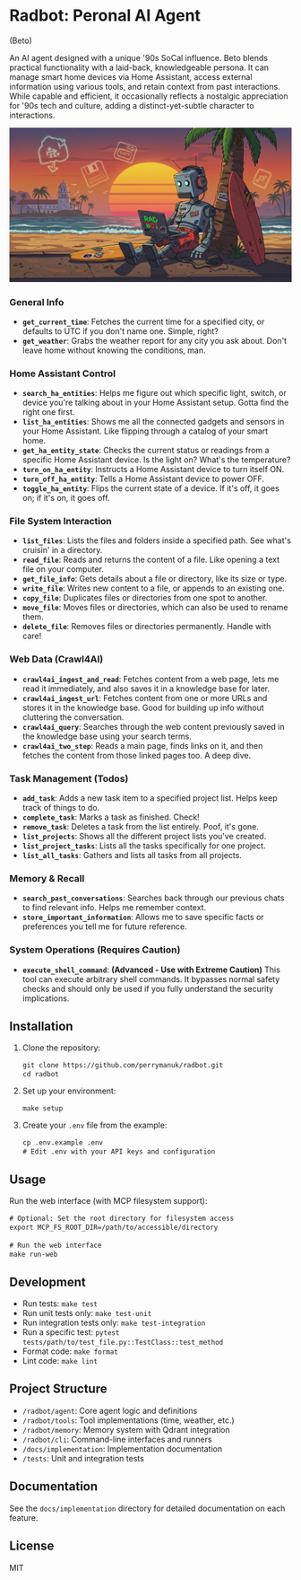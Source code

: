 # Radbot: Peronal AI Agent
(Beto)

An AI agent designed with a unique '90s SoCal influence. Beto blends practical functionality with a laid-back, knowledgeable persona. It can manage smart home devices via Home Assistant, access external information using various tools, and retain context from past interactions. While capable and efficient, it occasionally reflects a nostalgic appreciation for '90s tech and culture, adding a distinct-yet-subtle character to interactions.

<p align="center">
  <img src="img/radbot.png" alt="RadBot">
</p>

### General Info

*   **`get_current_time`**: Fetches the current time for a specified city, or defaults to UTC if you don't name one. Simple, right?
*   **`get_weather`**: Grabs the weather report for any city you ask about. Don't leave home without knowing the conditions, man.

### Home Assistant Control

*   **`search_ha_entities`**: Helps me figure out which specific light, switch, or device you're talking about in your Home Assistant setup. Gotta find the right one first.
*   **`list_ha_entities`**: Shows me all the connected gadgets and sensors in your Home Assistant. Like flipping through a catalog of your smart home.
*   **`get_ha_entity_state`**: Checks the current status or readings from a specific Home Assistant device. Is the light on? What's the temperature?
*   **`turn_on_ha_entity`**: Instructs a Home Assistant device to turn itself ON.
*   **`turn_off_ha_entity`**: Tells a Home Assistant device to power OFF.
*   **`toggle_ha_entity`**: Flips the current state of a device. If it's off, it goes on; if it's on, it goes off.

### File System Interaction

*   **`list_files`**: Lists the files and folders inside a specified path. See what's cruisin' in a directory.
*   **`read_file`**: Reads and returns the content of a file. Like opening a text file on your computer.
*   **`get_file_info`**: Gets details about a file or directory, like its size or type.
*   **`write_file`**: Writes new content to a file, or appends to an existing one.
*   **`copy_file`**: Duplicates files or directories from one spot to another.
*   **`move_file`**: Moves files or directories, which can also be used to rename them.
*   **`delete_file`**: Removes files or directories permanently. Handle with care!

### Web Data (Crawl4AI)

*   **`crawl4ai_ingest_and_read`**: Fetches content from a web page, lets me read it immediately, and also saves it in a knowledge base for later.
*   **`crawl4ai_ingest_url`**: Fetches content from one or more URLs and stores it in the knowledge base. Good for building up info without cluttering the conversation.
*   **`crawl4ai_query`**: Searches through the web content previously saved in the knowledge base using your search terms.
*   **`crawl4ai_two_step`**: Reads a main page, finds links on it, and then fetches the content from those linked pages too. A deep dive.

### Task Management (Todos)

*   **`add_task`**: Adds a new task item to a specified project list. Helps keep track of things to do.
*   **`complete_task`**: Marks a task as finished. Check!
*   **`remove_task`**: Deletes a task from the list entirely. Poof, it's gone.
*   **`list_projects`**: Shows all the different project lists you've created.
*   **`list_project_tasks`**: Lists all the tasks specifically for one project.
*   **`list_all_tasks`**: Gathers and lists all tasks from all projects.

### Memory & Recall

*   **`search_past_conversations`**: Searches back through our previous chats to find relevant info. Helps me remember context.
*   **`store_important_information`**: Allows me to save specific facts or preferences you tell me for future reference.

### System Operations (Requires Caution)

*   **`execute_shell_command`**: **(Advanced - Use with Extreme Caution)** This tool can execute arbitrary shell commands. It bypasses normal safety checks and should only be used if you fully understand the security implications.


## Installation

1. Clone the repository:
   ```
   git clone https://github.com/perrymanuk/radbot.git
   cd radbot
   ```

2. Set up your environment:
   ```
   make setup
   ```

3. Create your `.env` file from the example:
   ```
   cp .env.example .env
   # Edit .env with your API keys and configuration
   ```

## Usage

Run the web interface (with MCP filesystem support):
```
# Optional: Set the root directory for filesystem access
export MCP_FS_ROOT_DIR=/path/to/accessible/directory

# Run the web interface
make run-web
```

## Development

- Run tests: `make test`
- Run unit tests only: `make test-unit`
- Run integration tests only: `make test-integration`
- Run a specific test: `pytest tests/path/to/test_file.py::TestClass::test_method`
- Format code: `make format`
- Lint code: `make lint`

## Project Structure

- `/radbot/agent`: Core agent logic and definitions
- `/radbot/tools`: Tool implementations (time, weather, etc.)
- `/radbot/memory`: Memory system with Qdrant integration
- `/radbot/cli`: Command-line interfaces and runners
- `/docs/implementation`: Implementation documentation
- `/tests`: Unit and integration tests

## Documentation

See the `docs/implementation` directory for detailed documentation on each feature.

## License

MIT
